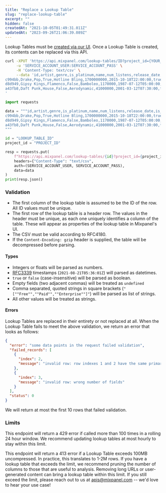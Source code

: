 ```yaml
---
title: "Replace a Lookup Table"
slug: "replace-lookup-table"
excerpt: ""
hidden: false
createdAt: "2021-10-05T01:49:31.011Z"
updatedAt: "2023-09-26T21:06:39.089Z"
---
```

Lookup Tables must be [created via our UI](https://docs.mixpanel.com/docs/data-structure/lookup-tables#how-do-i-upload-a-lookup-table). Once a Lookup Table is created, its contents can be replaced via this API.

```sh
curl -XPUT 'https://api.mixpanel.com/lookup-tables/ID?project_id={YOUR_PROJECT_ID}' \
     -u 'SERVICE_ACCOUNT_USER:SERVICE_ACCOUNT_PASS' \
     -H 'Content-Type: text/csv' \
     --data 'id,artist,genre,is_platinum,name,num_listens,release_date,is_top_40
c994bb,Drake,Pop,True,Hotline Bling,1700000000,2015-10-18T22:00:00,true
d8d949,Gipsy Kings,Flamenco,False,Bamboleo,1170000,1987-07-12T05:00:00,false
a43fb8,Daft Punk,House,False,Aerodynamic,41000000,2001-03-12T07:30:00,false
'
```
```python
import requests

data = """id,artist,genre,is_platinum,name,num_listens,release_date,is_top_40
c994bb,Drake,Pop,True,Hotline Bling,1700000000,2015-10-18T22:00:00,true
d8d949,Gipsy Kings,Flamenco,False,Bamboleo,1170000,1987-07-12T05:00:00,false
a43fb8,Daft Punk,House,False,Aerodynamic,41000000,2001-03-12T07:30:00,false
"""

id = "LOOKUP_TABLE_ID"
project_id = "PROJECT_ID"

resp = requests.put(
    f"https://api.mixpanel.com/lookup-tables/{id}?project_id={project_id}",
    headers={"Content-Type": "text/csv",
    auth=(SERVICE_ACCOUNT_USER, SERVICE_ACCOUNT_PASS),
    data=data
)
print(resp.json()
```

### Validation
* The first column of the lookup table is assumed to be the ID of the row. All ID values must be unique.
* The first row of the lookup table is a header row. The values in the header must be unique, as each one uniquely identifies a column of the table. These will appear as properties of the lookup table in Mixpanel's UI.
* The CSV must be valid according to RFC4180.
* If the `Content-Encoding: gzip` header is supplied, the table will be decompressed before parsing.

#### Types
* Integers or floats will be parsed as numbers.
* [RFC3339](https://datatracker.ietf.org/doc/html/rfc3339) timestamps (`2021-08-21T05:36:01Z`) will parsed as datetimes.
* `true` or `false` (case-insensitive) will be parsed as boolean.
* Empty fields (two adjacent commas) will be treated as `undefined`
* Comma separated, quoted strings in square brackets (`"[""Free"",""Paid"",""Enterprise""]"`) will be parsed as list of strings.
* All other values will be treated as strings.

#### Errors
Lookup Tables are replaced in their entirety or not replaced at all. When the Lookup Table fails to meet the above validation, we return an error that looks as follows:

```json
{
  "error": "some data points in the request failed validation",
  "failed_records": [
    {
      "index": 2,
      "message": "invalid row: row indexes 1 and 2 have the same primary key"
    },
    {
      "index": 3,
      "message": "invalid row: wrong number of fields"
    }
  ],
  "status": 0
}
```

We will return at most the first 10 rows that failed validation.

### Limits
This endpoint will return a 429 error if called more than 100 times in a rolling 24 hour window. We recommend updating lookup tables at most hourly to stay within this limit.

This endpoint will return a 413 error if a Lookup Table exceeds 100MB uncompressed. In practice, this translates to 1-2M rows. If you have a lookup table that exceeds the limit, we recommend pruning the number of columns to those that are useful to analysis. Removing long URLs or user-generated content can bring a lookup table within this limit. If you still exceed the limit, please reach out to us at apis@mixpanel.com -- we'd love to hear your use case!
